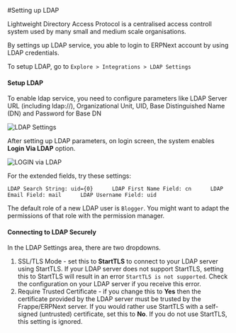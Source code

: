 <!-- add-breadcrumbs -->
#Setting up LDAP

Lightweight Directory Access Protocol is a centralised access controll system used by many small and medium scale organisations.

By settings up LDAP service, you able to login to ERPNext account by using LDAP credentials.

To setup LDAP, go to
`Explore > Integrations > LDAP Settings`

#### Setup LDAP

To enable ldap service, you need to configure parameters like LDAP Server URL (including ldap://), Organizational Unit, UID, Base Distinguished Name (DN) and Password for Base DN

<img class="screenshot" alt="LDAP Settings" src="{{docs_base_url}}/assets/img/setup/integrations/ldap_settings.png">


After setting up LDAP parameters, on login screen, the system enables **Login Via LDAP** option.

<img class="screenshot" alt="LOGIN via LDAP" src="{{docs_base_url}}/assets/img/setup/integrations/login_via_ldap.png">

For the extended fields, try these settings:

`LDAP Search String: uid={0}     
LDAP First Name Field: cn     
LDAP Email Field: mail     
LDAP Username Field: uid`

The default role of a new LDAP user is `Blogger`. You might want to adapt the permissions of that role with the permission manager.

#### Connecting to LDAP Securely

In the LDAP Settings area, there are two dropdowns.
1. SSL/TLS Mode - set this to **StartTLS** to connect to your LDAP server using StartTLS. If your LDAP server does not support StartTLS, setting this to StartTLS will result in an error `StartTLS is not supported`. Check the configuration on your LDAP server if you receive this error.
2. Require Trusted Certificate - if you change this to **Yes** then the certificate provided by the LDAP server must be trusted by the Frappe/ERPNext server. If you would rather use StartTLS with a self-signed (untrusted) certificate, set this to **No**. If you do not use StartTLS, this setting is ignored.
